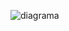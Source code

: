 ![diagrama](https://github.com/CaioslppUO/Agrobot-Private-/blob/master/src/raspberryRos/DiagramaDeClasses.drawio)
